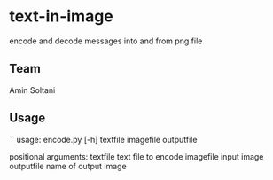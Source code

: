 # text-in-image

encode and decode messages into and from png file

## Team

Amin Soltani



## Usage
``
usage: encode.py [-h] textfile imagefile outputfile

positional arguments:
  textfile    text file to encode
  imagefile   input image
  outputfile  name of output image
```